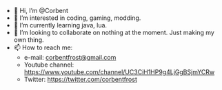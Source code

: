- 👋 Hi, I’m @Corbent
- 👀 I’m interested in coding, gaming, modding.
- 🌱 I’m currently learning java, lua.
- 💞️ I’m looking to collaborate on nothing at the moment. Just making my own thing.
- 📫 How to reach me:
    - e-mail: corbentfrost@gmail.com
    - Youtube channel: https://www.youtube.com/channel/UC3CiH1HP9g4LjGgBSjmYCRw
    - Twitter: https://twitter.com/corbentfrost

<!---
Corbent/Corbent is a ✨ special ✨ repository because its `README.md` (this file) appears on your GitHub profile.
You can click the Preview link to take a look at your changes.
--->
